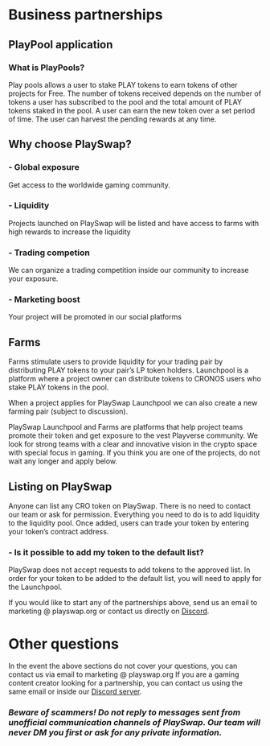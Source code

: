 # Business partnerships

## PlayPool application

### **What is PlayPools?**

Play pools allows a user to stake PLAY tokens to earn tokens of other projects for Free. The number of tokens received depends on the number of tokens a user has subscribed to the pool and the total amount of PLAY tokens staked in the pool. 
A user can earn the new token over a set period of time. The user can harvest the pending rewards at any time.

## Why choose PlaySwap?

### - Global exposure
Get access to the worldwide gaming community.

### - Liquidity
Projects launched on PlaySwap will be listed and have access to farms with high rewards to increase the liquidity

### - Trading competion
We can organize a trading competition inside our community to increase your exposure.

### - Marketing boost
Your project will be promoted in our social platforms 

## Farms
Farms stimulate users to provide liquidity for your trading pair by distributing PLAY tokens to your pair’s LP token holders. Launchpool is a platform where a project owner can distribute tokens to CRONOS users who stake PLAY tokens in the pool. 

When a project applies for PlaySwap Launchpool we can also create a new farming pair (subject to discussion). 

PlaySwap Launchpool and Farms are platforms that help project teams promote their token and get exposure to the vest Playverse community. We look for strong teams with a clear and innovative vision in the crypto space with special focus in gaming. If you think you are one of the projects, do not wait any longer and apply below. 

## Listing on PlaySwap

Anyone can list any CRO token on PlaySwap. There is no need to contact our team or ask for permission. Everything you need to do is to add liquidity to the liquidity pool. Once added, users can trade your token by entering your token’s contract address. 

### - Is it possible to add my token to the default list?  
PlaySwap does not accept requests to add tokens to the approved list. In order for your token to be added to the default list, you will need to apply for the Launchpool. 

If you would like to start any of the partnerships above, send us an email to marketing @ playswap.org or contact us directly on [Discord](https://discord.gg/8v7Fd7PG9K).

# Other questions

In the event the above sections do not cover your questions, you can contact us via email to marketing @ playswap.org 
If you are a gaming content creator looking for a partnership, you can contact us using the same email or inside our  [Discord server](https://discord.gg/8v7Fd7PG9K).


### *Beware of scammers! Do not reply to messages sent from unofficial communication channels of PlaySwap. Our team will never DM you first or ask for any private information.*

